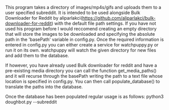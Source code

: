 This program takes a directory of images/mp4s/gifs and uploads them to a user specified subreddit. It is intended to be used alongside Bulk Downloader for Reddit by aliparlakci(https://github.com/aliparlakci/bulk-downloader-for-reddit) with the default file path settings. If you have not used his program before I would reccomend creating an empty directory that will store the images to be downloaded and specifying the absolute path in the 'basePath' variable in config.py. Once the required information is entered in config.py you can either create a service for watchpuppy.py or run it on its own. watchpuppy will watch the given directory for new files and add them to the database. 

If however, you have already used Bulk downloader for reddit and have a pre-existing media directory you can call the function get_media_paths() and it will recurse through the basePath writing the path to a text file whose location is specified in config.py. You can then call populate_database() to translate the paths into the database.

Once the database has been populated regular usage is as follows: 
python3 doughbot.py --subreddit <subreddit>
